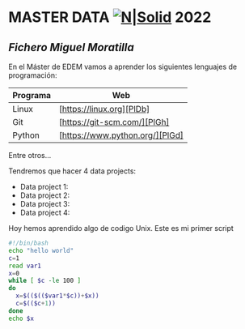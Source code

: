 # MASTER DATA  [![N|Solid](https://edem.eu/wp-content/plugins/edem-shortcodes/public/img/logo-Edem.png)](/https://edem.eu/en/)   2022

## _Fichero Miguel Moratilla_

En el Máster de EDEM vamos a aprender los siguientes lenguajes de programación:

| Programa | Web |
| ------ | ------ |
| Linux | [https://linux.org][PlDb] |
| Git | [https://git-scm.com/][PlGh] |
| Python | [https://www.python.org/][PlGd] |


Entre otros...

Tendremos que hacer 4 data projects:

- Data project 1: 
- Data project 2:
- Data project 3:
- Data project 4:

Hoy hemos aprendido algo de codigo Unix. Este es mi primer script

```sh
#!/bin/bash
echo "hello world"
c=1
read var1
x=0
while [ $c -le 100 ]
do
  x=$(($(($var1*$c))+$x))
  c=$(($c+1))
done
echo $x
```

